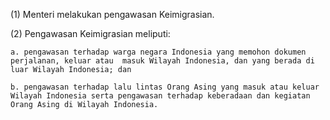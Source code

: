 (1) Menteri melakukan pengawasan Keimigrasian.

(2) Pengawasan Keimigrasian meliputi:

    a. pengawasan terhadap warga negara Indonesia yang memohon dokumen perjalanan, keluar atau  masuk Wilayah Indonesia, dan yang berada di luar Wilayah Indonesia; dan

    b. pengawasan terhadap lalu lintas Orang Asing yang masuk atau keluar Wilayah Indonesia serta pengawasan terhadap keberadaan dan kegiatan Orang Asing di Wilayah Indonesia.